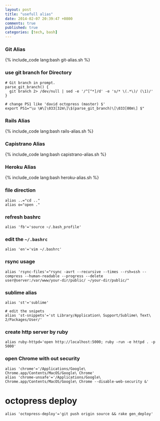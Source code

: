 ```yaml
---
layout: post
title: "usefull alias"
date: 2014-02-07 20:39:47 +0800
comments: true
published: true
categories: [tech, bash]
---
```


### Git Alias
{% include_code lang:bash git-alias.sh  %}

### use git branch for Directory

```
# Git branch in prompt.
parse_git_branch() {
  git branch 2> /dev/null | sed -e '/^[^*]/d' -e 's/* \(.*\)/ (\1)/'
}

# change PS1 like 'david octopress (master) $'
export PS1="\u \W\[\033[32m\]\$(parse_git_branch)\[\033[00m\] $"
```

<!-- more -->

### Rails Alias

{% include_code lang:bash rails-alias.sh  %}


### Capistrano Alias

{% include_code lang:bash capistrano-alias.sh  %}

### Heroku Alias

{% include_code lang:bash heroku-alias.sh %}

### file direction
```
alias ..="cd .."
alias o="open ."
```

### refresh bashrc
```
alias 'fb'='source ~/.bash_profile'
```

### edit the `~/.bashrc`
```
alias 'en'='vim ~/.bashrc'
```

### rsync usage
```
alias 'rsync-files'="rsync -avrt --recursive --times --rsh=ssh --compress --human-readable --progress --delete user@server:/var/www/your-dir/public/ ~/your-dir/public/"

```

### sublime alias
```
alias 'st'='sublime'

# edit the snipets
alias 'st-snippets'='st Library/Application\ Support/Sublime\ Text\ 2/Packages/User/'
```

### create http server by ruby
```
alias ruby-httpd='open http://localhost:5000; ruby -run -e httpd . -p 5000'
```

### open Chrome with out security
```
alias 'chrome'='/Applications/Google\ Chrome.app/Contents/MacOS/Google\ Chrome'
alias 'chrome-unsafe'='/Applications/Google\ Chrome.app/Contents/MacOS/Google\ Chrome --disable-web-security &'
```

# octopress deploy

```
alias 'octopress-deploy'='git push origin source && rake gen_deploy'
```
